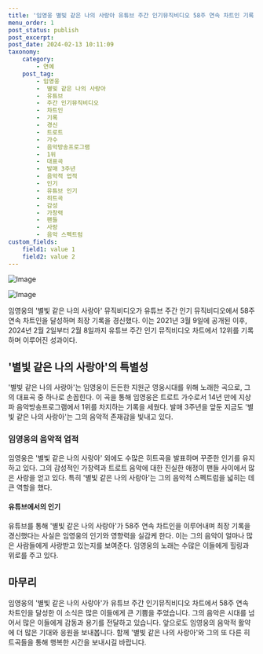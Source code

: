 ```yaml
---
title: '임영웅 별빛 같은 나의 사랑아 유튜브 주간 인기뮤직비디오 58주 연속 차트인 기록 경신'
menu_order: 1
post_status: publish
post_excerpt: 
post_date: 2024-02-13 10:11:09
taxonomy:
    category:
        - 연예
    post_tag:
        - 임영웅
        -  별빛 같은 나의 사랑아
        -  유튜브
        -  주간 인기뮤직비디오
        -  차트인
        -  기록
        -  경신
        -  트로트
        -  가수
        -  음악방송프로그램
        -  1위
        -  대표곡
        -  발매 3주년
        -  음악적 업적
        -  인기
        -  유튜브 인기
        -  히트곡
        -  감성
        -  가창력
        -  팬들
        -  사랑
        -  음악 스펙트럼
custom_fields:
    field1: value 1
    field2: value 2
---
```


![Image](https://ssl.pstatic.net/mimgnews/image/108/2024/02/12/0003214374_001_20240212145001221.jpg?type=w540)

![Image](https://mimgnews.pstatic.net/image/108/2024/02/12/0003214374_002_20240212145001511.jpg?type=w540)

임영웅의 '별빛 같은 나의 사랑아' 뮤직비디오가 유튜브 주간 인기 뮤직비디오에서 58주 연속 차트인을 달성하며 최장 기록을 경신했다. 이는 2021년 3월 9일에 공개된 이후, 2024년 2월 2일부터 2월 8일까지 유튜브 주간 인기 뮤직비디오 차트에서 12위를 기록하며 이루어진 성과이다.
## '별빛 같은 나의 사랑아'의 특별성
'별빛 같은 나의 사랑아'는 임영웅이 든든한 지원군 영웅시대를 위해 노래한 곡으로, 그의 대표곡 중 하나로 손꼽힌다. 이 곡을 통해 임영웅은 트로트 가수로서 14년 만에 지상파 음악방송프로그램에서 1위를 차지하는 기록을 세웠다. 발매 3주년을 앞둔 지금도 '별빛 같은 나의 사랑아'는 그의 음악적 존재감을 빛내고 있다.
### 임영웅의 음악적 업적
임영웅은 '별빛 같은 나의 사랑아' 외에도 수많은 히트곡을 발표하며 꾸준한 인기를 유지하고 있다. 그의 감성적인 가창력과 트로트 음악에 대한 진실한 애정이 팬들 사이에서 많은 사랑을 얻고 있다. 특히 '별빛 같은 나의 사랑아'는 그의 음악적 스펙트럼을 넓히는 데 큰 역할을 했다.
#### 유튜브에서의 인기
유튜브를 통해 '별빛 같은 나의 사랑아'가 58주 연속 차트인을 이루어내며 최장 기록을 경신했다는 사실은 임영웅의 인기와 영향력을 실감케 한다. 이는 그의 음악이 얼마나 많은 사람들에게 사랑받고 있는지를 보여준다. 임영웅의 노래는 수많은 이들에게 힐링과 위로를 주고 있다.
## 마무리
임영웅의 '별빛 같은 나의 사랑아'가 유튜브 주간 인기뮤직비디오 차트에서 58주 연속 차트인을 달성한 이 소식은 많은 이들에게 큰 기쁨을 주었습니다. 그의 음악은 시대를 넘어서 많은 이들에게 감동과 용기를 전달하고 있습니다. 앞으로도 임영웅의 음악적 활약에 더 많은 기대와 응원을 보내봅니다. 함께 '별빛 같은 나의 사랑아'와 그의 또 다른 히트곡들을 통해 행복한 시간을 보내시길 바랍니다.
